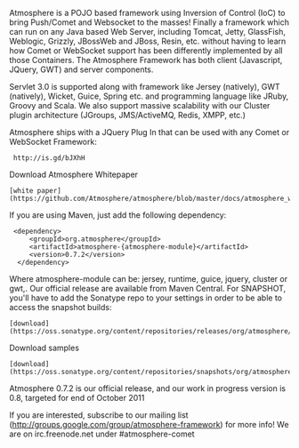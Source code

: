 Atmosphere is a POJO based framework using Inversion of Control (IoC) to bring Push/Comet and Websocket to the masses! Finally a framework which can run on any Java based Web Server, including Tomcat, Jetty, GlassFish, Weblogic, Grizzly, JBossWeb and JBoss, Resin, etc. without having to learn how Comet or WebSocket support has been differently implemented by all those Containers. The Atmosphere Framework has both client (Javascript, JQuery, GWT) and server components.

Servlet 3.0 is supported along with framework like Jersey (natively), GWT (natively), Wicket, Guice, Spring etc. and programming language like JRuby, Groovy and Scala. We also support massive scalability with our Cluster plugin architecture (JGroups, JMS/ActiveMQ, Redis, XMPP, etc.)

Atmosphere ships with a JQuery Plug In that can be used with any Comet or WebSocket Framework:

     http://is.gd/bJXhH

Download Atmosphere Whitepaper

    [white paper](https://github.com/Atmosphere/atmosphere/blob/master/docs/atmosphere_whitepaper.pdf)

If you are using Maven, just add the following dependency:

     <dependency>
         <groupId>org.atmosphere</groupId>
         <artifactId>atmosphere-{atmosphere-module}</artifactId>
         <version>0.7.2</version>
      </dependency>

Where atmosphere-module can be: jersey, runtime, guice, jquery, cluster or gwt,. Our official release are available from Maven Central. For SNAPSHOT, you'll have to add the Sonatype repo to your settings in order to be able to access the snapshot builds:

    [download](https://oss.sonatype.org/content/repositories/releases/org/atmosphere/)

Download samples

    [download](https://oss.sonatype.org/content/repositories/snapshots/org/atmosphere/samples/)

Atmosphere 0.7.2 is our official release, and our work in progress version is 0.8, targeted for end of October 2011

If you are interested, subscribe to our mailing list (http://groups.google.com/group/atmosphere-framework) for more info!  We are on irc.freenode.net under #atmosphere-comet

